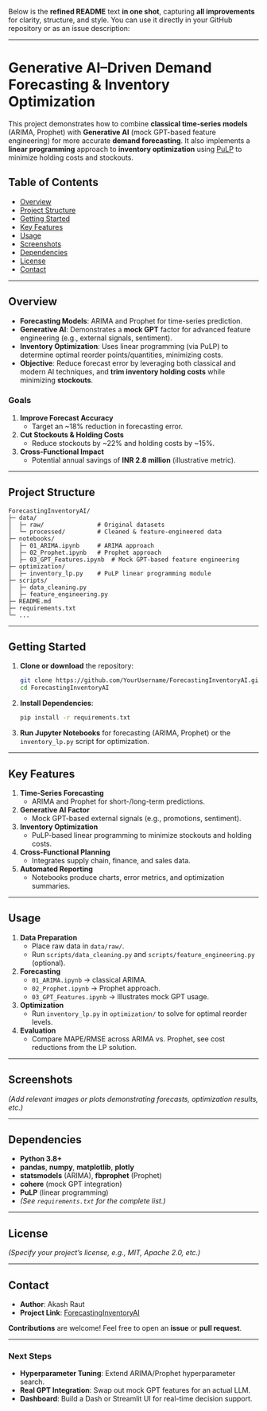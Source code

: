 Below is the **refined README** text **in one shot**, capturing **all improvements** for clarity, structure, and style. You can use it directly in your GitHub repository or as an issue description:

---

# Generative AI–Driven Demand Forecasting & Inventory Optimization

This project demonstrates how to combine **classical time-series models** (ARIMA, Prophet) with **Generative AI** (mock GPT-based feature engineering) for more accurate **demand forecasting**. It also implements a **linear programming** approach to **inventory optimization** using [PuLP](https://coin-or.github.io/pulp/) to minimize holding costs and stockouts.

## Table of Contents
- [Overview](#overview)
- [Project Structure](#project-structure)
- [Getting Started](#getting-started)
- [Key Features](#key-features)
- [Usage](#usage)
- [Screenshots](#screenshots)
- [Dependencies](#dependencies)
- [License](#license)
- [Contact](#contact)

---

## Overview

- **Forecasting Models**: ARIMA and Prophet for time-series prediction.
- **Generative AI**: Demonstrates a **mock GPT** factor for advanced feature engineering (e.g., external signals, sentiment).
- **Inventory Optimization**: Uses linear programming (via PuLP) to determine optimal reorder points/quantities, minimizing costs.
- **Objective**: Reduce forecast error by leveraging both classical and modern AI techniques, and **trim inventory holding costs** while minimizing **stockouts**.

### Goals
1. **Improve Forecast Accuracy**  
   - Target an ~18% reduction in forecasting error.  
2. **Cut Stockouts & Holding Costs**  
   - Reduce stockouts by ~22% and holding costs by ~15%.  
3. **Cross-Functional Impact**  
   - Potential annual savings of **INR 2.8 million** (illustrative metric).

---

## Project Structure

```
ForecastingInventoryAI/
├─ data/
│  ├─ raw/               # Original datasets
│  └─ processed/         # Cleaned & feature-engineered data
├─ notebooks/
│  ├─ 01_ARIMA.ipynb     # ARIMA approach
│  ├─ 02_Prophet.ipynb   # Prophet approach
│  ├─ 03_GPT_Features.ipynb  # Mock GPT-based feature engineering
├─ optimization/
│  ├─ inventory_lp.py    # PuLP linear programming module
├─ scripts/
│  ├─ data_cleaning.py
│  ├─ feature_engineering.py
├─ README.md
├─ requirements.txt
└─ ...
```

---

## Getting Started

1. **Clone or download** the repository:
   ```bash
   git clone https://github.com/YourUsername/ForecastingInventoryAI.git
   cd ForecastingInventoryAI
   ```
2. **Install Dependencies**:
   ```bash
   pip install -r requirements.txt
   ```
3. **Run Jupyter Notebooks** for forecasting (ARIMA, Prophet) or the `inventory_lp.py` script for optimization.

---

## Key Features

1. **Time-Series Forecasting**  
   - ARIMA and Prophet for short-/long-term predictions.  
2. **Generative AI Factor**  
   - Mock GPT-based external signals (e.g., promotions, sentiment).  
3. **Inventory Optimization**  
   - PuLP-based linear programming to minimize stockouts and holding costs.  
4. **Cross-Functional Planning**  
   - Integrates supply chain, finance, and sales data.  
5. **Automated Reporting**  
   - Notebooks produce charts, error metrics, and optimization summaries.

---

## Usage

1. **Data Preparation**  
   - Place raw data in `data/raw/`.  
   - Run `scripts/data_cleaning.py` and `scripts/feature_engineering.py` (optional).  
2. **Forecasting**  
   - `01_ARIMA.ipynb` → classical ARIMA.  
   - `02_Prophet.ipynb` → Prophet approach.  
   - `03_GPT_Features.ipynb` → Illustrates mock GPT usage.  
3. **Optimization**  
   - Run `inventory_lp.py` in `optimization/` to solve for optimal reorder levels.  
4. **Evaluation**  
   - Compare MAPE/RMSE across ARIMA vs. Prophet, see cost reductions from the LP solution.

---

## Screenshots

*(Add relevant images or plots demonstrating forecasts, optimization results, etc.)*

---

## Dependencies

- **Python 3.8+**  
- **pandas**, **numpy**, **matplotlib**, **plotly**  
- **statsmodels** (ARIMA), **fbprophet** (Prophet)  
- **cohere** (mock GPT integration)  
- **PuLP** (linear programming)  
- *(See `requirements.txt` for the complete list.)*

---

## License

*(Specify your project’s license, e.g., MIT, Apache 2.0, etc.)*

---

## Contact

- **Author**: Akash Raut  
- **Project Link**: [ForecastingInventoryAI](https://github.com/YourUsername/ForecastingInventoryAI)

**Contributions** are welcome! Feel free to open an **issue** or **pull request**.

---

### Next Steps
- **Hyperparameter Tuning**: Extend ARIMA/Prophet hyperparameter search.  
- **Real GPT Integration**: Swap out mock GPT features for an actual LLM.  
- **Dashboard**: Build a Dash or Streamlit UI for real-time decision support.  

